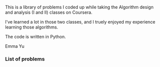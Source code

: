 This is a library of problems I coded up while taking the Algorithm design and analysis (I and II) classes on Coursera.

I've learned a lot in those two classes, and I truely enjoyed my experience learning those algorithms. 

The code is written in Python.

Emma Yu

### List of problems
